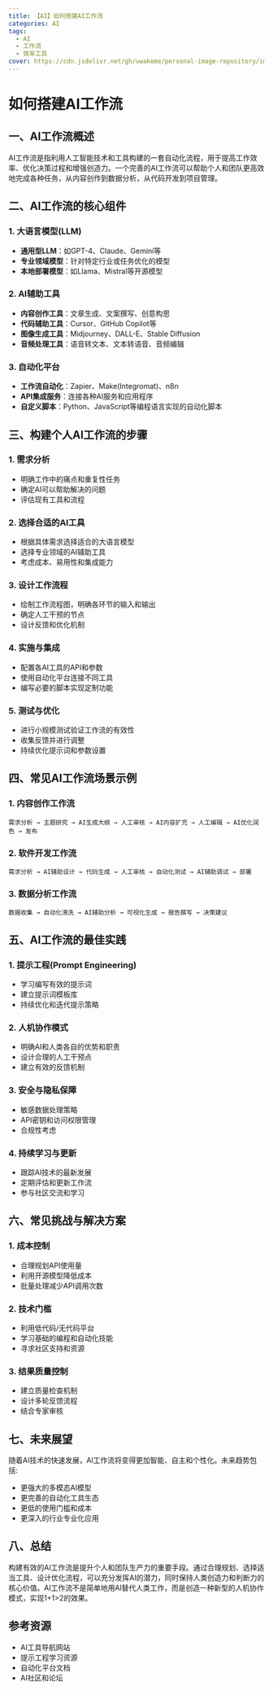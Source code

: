 ```yaml
---
title: 【AI】如何搭建AI工作流
categories: AI
tags:
  - AI
  - 工作流
  - 效率工具
cover: https://cdn.jsdelivr.net/gh/uwakeme/personal-image-repository/images/20250728191456488.png
---
```


# 如何搭建AI工作流

## 一、AI工作流概述

AI工作流是指利用人工智能技术和工具构建的一套自动化流程，用于提高工作效率、优化决策过程和增强创造力。一个完善的AI工作流可以帮助个人和团队更高效地完成各种任务，从内容创作到数据分析，从代码开发到项目管理。

## 二、AI工作流的核心组件

### 1. 大语言模型(LLM)

- **通用型LLM**：如GPT-4、Claude、Gemini等
- **专业领域模型**：针对特定行业或任务优化的模型
- **本地部署模型**：如Llama、Mistral等开源模型

### 2. AI辅助工具

- **内容创作工具**：文章生成、文案撰写、创意构思
- **代码辅助工具**：Cursor、GitHub Copilot等
- **图像生成工具**：Midjourney、DALL-E、Stable Diffusion
- **音频处理工具**：语音转文本、文本转语音、音频编辑

### 3. 自动化平台

- **工作流自动化**：Zapier、Make(Integromat)、n8n
- **API集成服务**：连接各种AI服务和应用程序
- **自定义脚本**：Python、JavaScript等编程语言实现的自动化脚本

## 三、构建个人AI工作流的步骤

### 1. 需求分析

- 明确工作中的痛点和重复性任务
- 确定AI可以帮助解决的问题
- 评估现有工具和流程

### 2. 选择合适的AI工具

- 根据具体需求选择适合的大语言模型
- 选择专业领域的AI辅助工具
- 考虑成本、易用性和集成能力

### 3. 设计工作流程

- 绘制工作流程图，明确各环节的输入和输出
- 确定人工干预的节点
- 设计反馈和优化机制

### 4. 实施与集成

- 配置各AI工具的API和参数
- 使用自动化平台连接不同工具
- 编写必要的脚本实现定制功能

### 5. 测试与优化

- 进行小规模测试验证工作流的有效性
- 收集反馈并进行调整
- 持续优化提示词和参数设置

## 四、常见AI工作流场景示例

### 1. 内容创作工作流

```
需求分析 → 主题研究 → AI生成大纲 → 人工审核 → AI内容扩充 → 人工编辑 → AI优化润色 → 发布
```

### 2. 软件开发工作流

```
需求分析 → AI辅助设计 → 代码生成 → 人工审核 → 自动化测试 → AI辅助调试 → 部署
```

### 3. 数据分析工作流

```
数据收集 → 自动化清洗 → AI辅助分析 → 可视化生成 → 报告撰写 → 决策建议
```

## 五、AI工作流的最佳实践

### 1. 提示工程(Prompt Engineering)

- 学习编写有效的提示词
- 建立提示词模板库
- 持续优化和迭代提示策略

### 2. 人机协作模式

- 明确AI和人类各自的优势和职责
- 设计合理的人工干预点
- 建立有效的反馈机制

### 3. 安全与隐私保障

- 敏感数据处理策略
- API密钥和访问权限管理
- 合规性考虑

### 4. 持续学习与更新

- 跟踪AI技术的最新发展
- 定期评估和更新工作流
- 参与社区交流和学习

## 六、常见挑战与解决方案

### 1. 成本控制

- 合理规划API使用量
- 利用开源模型降低成本
- 批量处理减少API调用次数

### 2. 技术门槛

- 利用低代码/无代码平台
- 学习基础的编程和自动化技能
- 寻求社区支持和资源

### 3. 结果质量控制

- 建立质量检查机制
- 设计多轮反馈流程
- 结合专家审核

## 七、未来展望

随着AI技术的快速发展，AI工作流将变得更加智能、自主和个性化。未来趋势包括:

- 更强大的多模态AI模型
- 更完善的自动化工具生态
- 更低的使用门槛和成本
- 更深入的行业专业化应用

## 八、总结

构建有效的AI工作流是提升个人和团队生产力的重要手段。通过合理规划、选择适当工具、设计优化流程，可以充分发挥AI的潜力，同时保持人类创造力和判断力的核心价值。AI工作流不是简单地用AI替代人类工作，而是创造一种新型的人机协作模式，实现1+1>2的效果。

## 参考资源

- AI工具导航网站
- 提示工程学习资源
- 自动化平台文档
- AI社区和论坛 